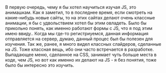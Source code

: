 В первую очередь, чему я бы хотел научиться изучая JS, это анимашкам. 
Как я заметил, то в последнее время, если смотреть на какие-нибудь новые сайты, то на этих сайтах делают очень классные анимации, я бы с удвольствием хотел бы этим овладеть.
Было бы прикольно понять, как именно работают формы с JS, что я под этим имею ввиду.. Когда мы где-то регистриуемся, данная информация отправляется на сервер, думаю, данный процес был бы полезен для изучения.
Так же, ранее, я много видел классных слайдеров, сделанные на JS. Тоже классная вещь, ибо они часто встречается в разработке. 
Выпадающее меню, сделанное на CSS, занимает чуть больше места в коде, чем JS, но вот как именно их делают на JS - я без понятия, тоже было бы интересно это изучить.
